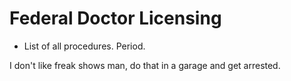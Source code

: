 # Federal Doctor Licensing

- List of all procedures. Period.

I don't like freak shows man, do that in a garage and get arrested.
